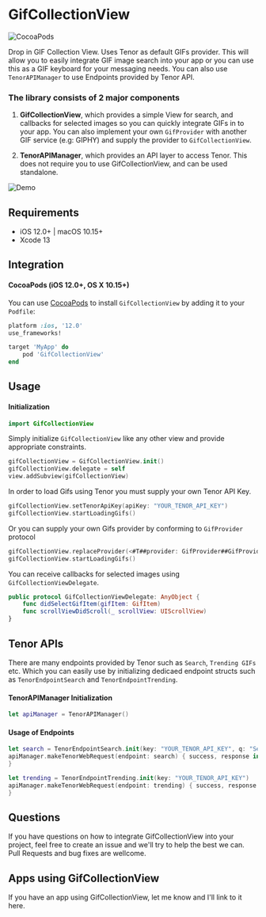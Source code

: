# GifCollectionView

![CocoaPods](https://img.shields.io/cocoapods/v/GifCollectionView.svg)

Drop in GIF Collection View. Uses Tenor as default GIFs provider. This will allow you to easily integrate GIF image search into your app or you can use this as a GIF keyboard for your messaging needs. You can also use `TenorAPIManager` to use Endpoints provided by Tenor API.

### The library consists of 2 major components

1. **GifCollectionView**, which provides a simple View for search, and callbacks for selected images so you can quickly integrate GIFs in to your app. You can also implement your own `GifProvider` with another GIF service (e.g: GIPHY) and supply the provider to `GifCollectionView`.

2. **TenorAPIManager**, which provides an API layer to access Tenor. This does not require you to use GifCollectionView, and can be used standalone. 


![Demo](https://github.com/tamimNumrah/GifCollectionView/blob/main/demo.gif)


## Requirements

- iOS 12.0+ | macOS 10.15+
- Xcode 13

## Integration

#### CocoaPods (iOS 12.0+, OS X 10.15+)

You can use [CocoaPods](http://cocoapods.org/) to install `GifCollectionView` by adding it to your `Podfile`:

```ruby
platform :ios, '12.0'
use_frameworks!

target 'MyApp' do
    pod 'GifCollectionView'
end
```

## Usage

#### Initialization

```swift
import GifCollectionView
```

Simply initialize `GifCollectionView` like any other view and provide appropriate constraints. 

```swift
gifCollectionView = GifCollectionView.init()
gifCollectionView.delegate = self
view.addSubview(gifCollectionView)
```
In order to load Gifs using Tenor you must supply your own Tenor API Key. 

```swift
gifCollectionView.setTenorApiKey(apiKey: "YOUR_TENOR_API_KEY")
gifCollectionView.startLoadingGifs()
```

Or you can supply your own Gifs provider by conforming to `GifProvider` protocol

```swift
gifCollectionView.replaceProvider(<#T##provider: GifProvider##GifProvider#>)
gifCollectionView.startLoadingGifs()
```

You can receive callbacks for selected images using `GifCollectionViewDelegate`. 

```swift
public protocol GifCollectionViewDelegate: AnyObject {
    func didSelectGifItem(gifItem: GifItem)
    func scrollViewDidScroll(_ scrollView: UIScrollView)
}
```

## Tenor APIs

There are many endpoints provided by Tenor such as `Search`, `Trending GIFs` etc. Which you can easily use by initializing dedicaed endpoint structs such as `TenorEndpointSearch` and `TenorEndpointTrending`.

#### TenorAPIManager Initialization

```swift
let apiManager = TenorAPIManager()
```
#### Usage of Endpoints

```swift
let search = TenorEndpointSearch.init(key: "YOUR_TENOR_API_KEY", q: "SearchText")
apiManager.makeTenorWebRequest(endpoint: search) { success, response in                
}
```

```swift
let trending = TenorEndpointTrending.init(key: "YOUR_TENOR_API_KEY")
apiManager.makeTenorWebRequest(endpoint: trending) { success, response in                
}
```


## Questions
If you have questions on how to integrate GifCollectionView into your project, feel free to create an issue and we'll try to help the best we can. Pull Requests and bug fixes are wellcome. 

## Apps using GifCollectionView
If you have an app using GifCollectionView, let me know and I'll link to it here.
